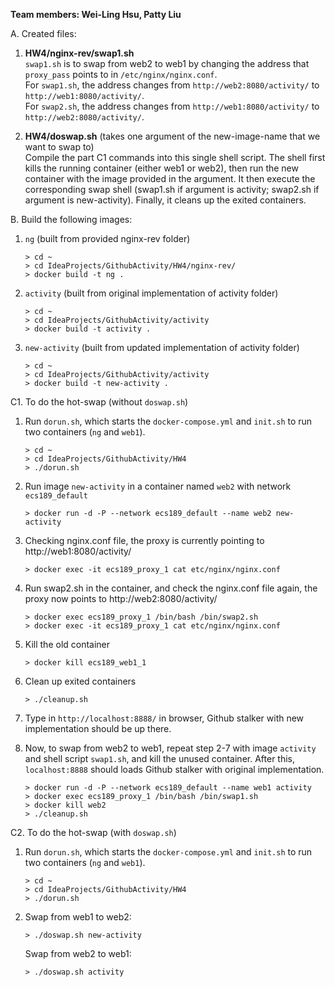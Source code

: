 <b>Team members: Wei-Ling Hsu, Patty Liu</b>

A. Created files:

1. <b>HW4/nginx-rev/swap1.sh</b><br />
`swap1.sh` is to swap from web2 to web1 by changing the address that `proxy_pass` points to in `/etc/nginx/nginx.conf`.<br />
For `swap1.sh`, the address changes from `http://web2:8080/activity/` to `http://web1:8080/activity/`.<br />
For `swap2.sh`, the address changes from `http://web1:8080/activity/` to `http://web2:8080/activity/`.

2. <b>HW4/doswap.sh</b> (takes one argument of the new-image-name that we want to swap to)<br />
    Compile the part C1 commands into this single shell script.
    The shell first kills the running container (either web1 or web2), then run the new container with the image
    provided in the argument. It then execute the corresponding swap shell (swap1.sh if argument is activity;
    swap2.sh if argument is new-activity). Finally, it cleans up the exited containers.

B. Build the following images:
1. `ng` (built from provided nginx-rev folder)
    ```
    > cd ~
    > cd IdeaProjects/GithubActivity/HW4/nginx-rev/
    > docker build -t ng .
    ```

2. `activity` (built from original implementation of activity folder)
    ```
    > cd ~
    > cd IdeaProjects/GithubActivity/activity
    > docker build -t activity .
    ```
    
3. `new-activity` (built from updated implementation of activity folder)
    ```
    > cd ~
    > cd IdeaProjects/GithubActivity/activity
    > docker build -t new-activity .
    ```

C1. To do the hot-swap (without `doswap.sh`)
1. Run `dorun.sh`, which starts the `docker-compose.yml` and `init.sh` to run two containers (`ng` and `web1`).
    ```
    > cd ~
    > cd IdeaProjects/GithubActivity/HW4
    > ./dorun.sh
    ```

2. Run image `new-activity` in a container named `web2` with network `ecs189_default`
    ``` 
    > docker run -d -P --network ecs189_default --name web2 new-activity 
    ```

3. Checking nginx.conf file, the proxy is currently pointing to http://web1:8080/activity/
   ```
   > docker exec -it ecs189_proxy_1 cat etc/nginx/nginx.conf
   ```

4. Run swap2.sh in the container, and check the nginx.conf file again, the proxy now points to http://web2:8080/activity/
   ```
   > docker exec ecs189_proxy_1 /bin/bash /bin/swap2.sh
   > docker exec -it ecs189_proxy_1 cat etc/nginx/nginx.conf
   ```

5. Kill the old container
   ```
   > docker kill ecs189_web1_1
   ```

6. Clean up exited containers
   ```
   > ./cleanup.sh
   ```

7. Type in `http://localhost:8888/` in browser, Github stalker with new implementation should be up there.

8. Now, to swap from web2 to web1, repeat step 2-7 with image `activity` and shell script `swap1.sh`, and kill the unused container.
   After this, `localhost:8888` should loads Github stalker with original implementation.
   ```
   > docker run -d -P --network ecs189_default --name web1 activity
   > docker exec ecs189_proxy_1 /bin/bash /bin/swap1.sh
   > docker kill web2
   > ./cleanup.sh
   ```
    
C2. To do the hot-swap (with `doswap.sh`)
1. Run `dorun.sh`, which starts the `docker-compose.yml` and `init.sh` to run two containers (`ng` and `web1`).
    ```
    > cd ~
    > cd IdeaProjects/GithubActivity/HW4
    > ./dorun.sh
    ```

2.  Swap from web1 to web2:
    ``` 
    > ./doswap.sh new-activity
    ```
    
    Swap from web2 to web1:
    ```
    > ./doswap.sh activity
    ```
